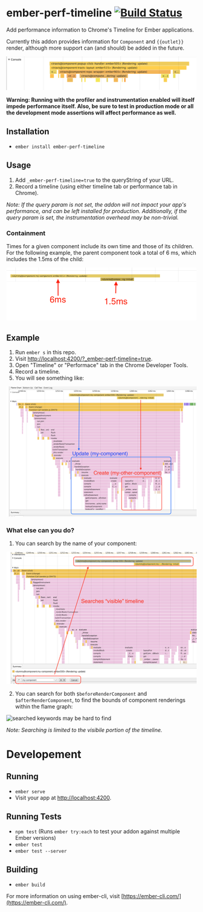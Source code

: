 # ember-perf-timeline [![Build Status](https://travis-ci.org/ember-best-practices/ember-perf-timeline.svg?branch=master)](https://travis-ci.org/ember-best-practices/ember-perf-timeline)

Add performance information to Chrome's Timeline for Ember applications.

Currently this addon provides information for `Component` and `{{outlet}}` render, although more support can (and should) be added in the future.

![timeline example](./assets/travis.png)

**Warning: Running with the profiler and instrumentation enabled will itself impede performance itself. Also, be sure to test in production mode or all the development mode assertions will affect performance as well.**

## Installation

* `ember install ember-perf-timeline`

## Usage

1. Add `_ember-perf-timeline=true` to the queryString of your URL.
2. Record a timeline (using either timeline tab or performance tab in Chrome).

*Note: If the query param is not set, the addon will not impact your app's performance, and can be left installed for production. Additionally, if the query param is set, the instrumentation overhead may be non-trivial.*

### Containment

Times for a given component include its own time and those of its children. For the following example, the parent component took a total of 6 ms, which includes the 1.5ms of the child:

![containment example](./assets/containment.png)

## Example

1. Run `ember s` in this repo.
2. Visit [http://localhost:4200/?_ember-perf-timeline=true](http://localhost:4200/?_ember-perf-timeline=true).
3. Open "Timeline" or "Performace" tab in the Chrome Developer Tools.
4. Record a timeline.
5. You will see something like:

![update and create of components on render](./assets/update-and-create-render.png)

### What else can you do?

1. You can search by the name of your component:

![timeline search](./assets/timeilne-search.png)

2. You can search for both `$beforeRenderComponent` and `$afterRenderComponent`, to find the bounds of component renderings within the flame graph:

![searched keywords may be hard to find](https://raw.githubusercontent.com/stefanpenner/ember-perf-timeline/master/assets/before-render-component-can-be-hard-to-find.png)

*Note: Searching is limited to the visibile portion of the timeline.*

# Developement

## Running

* `ember serve`
* Visit your app at [http://localhost:4200](http://localhost:4200).

## Running Tests

* `npm test` (Runs `ember try:each` to test your addon against multiple Ember versions)
* `ember test`
* `ember test --server`

## Building

* `ember build`

For more information on using ember-cli, visit [https://ember-cli.com/](https://ember-cli.com/).
